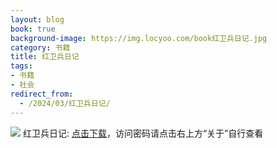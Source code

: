 ```yaml
---
layout: blog
book: true
background-image: https://img.locyoo.com/book红卫兵日记.jpg
category: 书籍
title: 红卫兵日记
tags:
- 书籍
- 社会
redirect_from:
  - /2024/03/红卫兵日记/
---
```

![](https://img.locyoo.com/book红卫兵日记.jpg)
红卫兵日记: <a name = "ref1" href="https://url18.ctfile.com/f/50983618-1439915959-e230c5?p=3619">点击下载</a>，访问密码请点击右上方“关于”自行查看